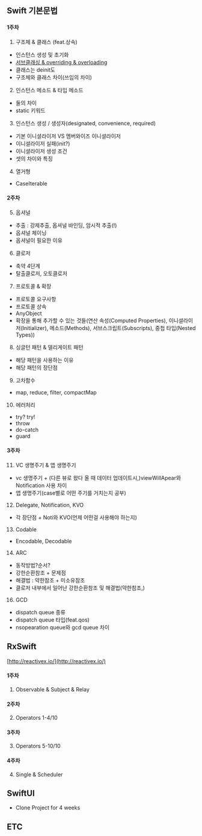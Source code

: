 ## Swift 기본문법

#### 1주차
1. 구조체 & 클래스 (feat.상속)
  - 인스턴스 생성 및 초기화
  - [서브클래싱 & overriding & overloading](https://khyeji98.github.io/post/2020/02/16/inheritance.html)
  - 클래스는 deinit도
  - 구조체와 클래스 차이(쓰임의 차이)
2. 인스턴스 메소드 & 타입 메소드
- 둘의 차이
- static 키워드
3. 인스턴스 생성 / 생성자(designated, convenience, required)
- 기본 이니셜라이저 VS 멤버와이즈 이니셜라이저
- 이니셜라이저 실패(init?)
- 이니셜라이저 생성 조건
- 셋의 차이와 특징
4. 열거형
- CaseIterable
#### 2주차
5. 옵셔널
- 추출 : 강제추출, 옵셔널 바인딩, 암시적 추출(!)
- 옵셔널 체이닝
- 옵셔널이 필요한 이유
6. 클로저
- 축약 4단계
- 탈출클로저, 오토클로저
7. 프로토콜 & 확장 
- 프로토콜 요구사항
- 프로토콜 상속
- AnyObject
- 확장을 통해 추가할 수 있는 것들(연산 속성(Computed Properties), 이니셜라이저(Initializer), 메소드(Methods), 서브스크립트(Subscripts), 중첩 타입(Nested Types))
8. 싱글턴 패턴 & 델리게이트 패턴
- 해당 패턴을 사용하는 이유
- 해당 패턴의 장단점
9. 고차함수
- map, reduce, filter, compactMap
10. 에러처리
- try? try!
- throw
- do-catch
- guard
#### 3주차
11. VC 생명주기 & 앱 생명주기
- vc 생명주기 + (다른 뷰로 왔다 올 때 데이터 업데이트시,)viewWillApear와 Notification 사용 차이
- 앱 생명주기(case별로 어떤 주기를 거치는지 공부)
12. Delegate, Notification, KVO
- 각 장단점 + Noti와 KVO(언제 어떤걸 사용해야 하는지)
13. Codable
- Encodable, Decodable
14. ARC
- 동작방법?순서?
- 강한순환참조 + 문제점
- 해결법 : 약한참조 + 미소유참조
- 클로저 내부에서 일어난 강한순환참조 및 해결법(약한참조,)
16. GCD
- dispatch queue 종류
- dispatch queue 타입(feat.qos)
- nsopearation queue와 gcd queue 차이

## RxSwift

[http://reactivex.io/](http://reactivex.io/)

#### 1주차
1. Observable & Subject & Relay
#### 2주차
2. Operators 1-4/10
#### 3주차
3. Operators 5-10/10
#### 4주차
4. Single & Scheduler

## SwiftUI

- Clone Project for 4 weeks

## ETC
